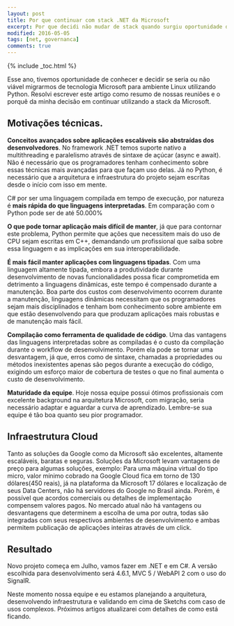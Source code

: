 ```yaml
---
layout: post
title: Por que continuar com stack .NET da Microsoft
excerpt: Por que decidi não mudar de stack quando surgiu oportunidade dentro da empresa.
modified: 2016-05-05
tags: [net, governanca]
comments: true
---
```

{% include _toc.html %}

Esse ano, tivemos oportunidade de conhecer e decidir se seria ou não viável migrarmos de tecnologia Microsoft para ambiente Linux utilizando Python. Resolvi escrever este artigo como resumo de nossas reuniões e o porquê da minha decisão em continuar utilizando a stack da Microsoft.

## Motivações técnicas.

**Conceitos avançados sobre aplicações escaláveis são abstraídas dos desenvolvedores**. No framework .NET temos suporte nativo a multithreading e paralelismo através de sintaxe de açúcar (async e await). Não é necessário que os programadores tenham conhecimento sobre essas técnicas mais avançadas para que façam uso delas. Já no Python, é necessário que a arquitetura e infraestrutura do projeto sejam escritas desde o início com isso em mente.

C# por ser uma linguagem compilada em tempo de execução, por natureza é **mais rápida do que linguagens interpretadas**. Em comparação com o Python pode ser de até 50.000%

**O que pode tornar aplicação mais difícil de manter**, já que para contornar este problema, Python permite que ações que necessitem mais do uso de CPU sejam escritas em C++, demandando um profissional que saiba sobre essa linguagem e as implicações em sua interoperabilidade.

**É mais fácil manter aplicações com linguagens tipadas**. Com uma linguagem altamente tipada, embora a produtividade durante desenvolvimento de novas funcionalidades possa ficar comprometida em detrimento a linguagens dinâmicas, este tempo é compensado durante a manutenção.  Boa parte dos custos com desenvolvimento ocorrem durante a manutenção, linguagens dinâmicas necessitam que os programadores sejam mais disciplinados e tenham bom conhecimento sobre ambiente em que estão desenvolvendo para que produzam aplicações mais robustas e de manutenção mais fácil.

**Compilação como ferramenta de qualidade de código**. Uma das vantagens das linguagens interpretadas sobre as compiladas é o custo da compilação durante o workflow de desenvolvimento. Porém ela pode se tornar uma desvantagem, já que, erros como de sintaxe, chamadas a propriedades ou métodos inexistentes apenas são pegos durante a execução do código, exigindo um esforço maior de cobertura de testes o que no final aumenta o custo de desenvolvimento.

**Maturidade da equipe**. Hoje nossa equipe possui ótimos profissionais com excelente background na arquitetura Microsoft, com migração, seria necessário adaptar e aguardar a curva de aprendizado. Lembre-se sua equipe é tão boa quanto seu pior programador.

## Infraestrutura Cloud

Tanto as soluções da Google como da Microsoft são excelentes, altamente escaláveis, baratas e seguras. Soluções da Microsoft levam vantagens de preço para algumas soluções, exemplo: Para uma máquina virtual do tipo micro, valor mínimo cobrado na Google Cloud fica em torno de 130 dólares(450 reais), já na plataforma da Microsoft 17 dólares e localização de seus Data Centers, não há servidores do Google no Brasil ainda. Porém, é possível que acordos comerciais ou detalhes de implementação compensem valores pagos. No mercado atual não há vantagens ou desvantagens que determinem a escolha de uma por outra, todas são integradas com seus respectivos ambientes de desenvolvimento e ambas permitem publicação de aplicações inteiras através de um click.

## Resultado

Novo projeto começa em Julho, vamos fazer em .NET e em C#. A versão escolhida para desenvolvimento será 4.6.1, MVC 5 / WebAPI 2 com o uso do SignalR.

Neste momento nossa equipe e eu estamos planejando a arquitetura, desenvolvendo infraestrutura e validando em cima de Sketchs com caso de usos complexos. Próximos artigos atualizarei com detalhes de como está ficando.
